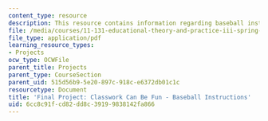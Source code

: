 ```yaml
---
content_type: resource
description: This resource contains information regarding baseball instructions
file: /media/courses/11-131-educational-theory-and-practice-iii-spring-2012/6cc8c91fcd82dd8c39199838142fa866_MIT11_131S12_Baseball_inst.pdf
file_type: application/pdf
learning_resource_types:
- Projects
ocw_type: OCWFile
parent_title: Projects
parent_type: CourseSection
parent_uid: 515d56b9-5e20-897c-918c-e6372db01c1c
resourcetype: Document
title: 'Final Project: Classwork Can Be Fun - Baseball Instructions'
uid: 6cc8c91f-cd82-dd8c-3919-9838142fa866
---
```

